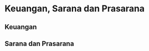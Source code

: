 # Keuangan, Sarana dan Prasarana

## Keuangan

<!--@include: ../indikator/32-36.md-->

## Sarana dan Prasarana

<!--@include: ../indikator/37.md-->
